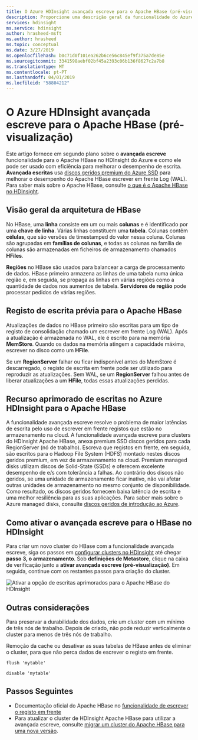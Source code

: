 ```yaml
---
title: O Azure HDInsight avançada escreve para o Apache HBase (pré-visualização)
description: Proporcione uma descrição geral da funcionalidade do Azure HDInsight avançada escreve, que utiliza discos geridos premium para melhorar o desempenho do Apache HBase escrever em frente Log.
services: hdinsight
ms.service: hdinsight
author: hrasheed-msft
ms.author: hrasheed
ms.topic: conceptual
ms.date: 3/27/2019
ms.openlocfilehash: b0c71d0f101ea262b6ce56c845ef9f375a7de85e
ms.sourcegitcommit: 3341598aebf02bf45a2393c06b136f8627c2a7b8
ms.translationtype: MT
ms.contentlocale: pt-PT
ms.lasthandoff: 04/01/2019
ms.locfileid: "58804212"
---
```

# <a name="azure-hdinsight-enhanced-writes-for-apache-hbase-preview"></a>O Azure HDInsight avançada escreve para o Apache HBase (pré-visualização)

Este artigo fornece em segundo plano sobre o **avançada escreve** funcionalidade para o Apache HBase no HDInsight do Azure e como ele pode ser usado com eficiência para melhorar o desempenho de escrita. **Avançada escritas** usa [discos geridos premium do Azure SSD](../../virtual-machines/linux/disks-types.md#premium-ssd) para melhorar o desempenho do Apache HBase escrever em frente Log (WAL). Para saber mais sobre o Apache HBase, consulte [o que é o Apache HBase no HDInsight](apache-hbase-overview.md).

## <a name="overview-of-hbase-architecture"></a>Visão geral da arquitetura de HBase

No HBase, uma **linha** consiste em um ou mais **colunas** e é identificado por uma **chave de linha**. Várias linhas constituem uma **tabela**. Colunas contêm **células**, que são versões de timestamped do valor nessa coluna. Colunas são agrupadas em **famílias de colunas**, e todas as colunas na família de colunas são armazenadas em ficheiros de armazenamento chamados **HFiles**.

**Regiões** no HBase são usados para balancear a carga de processamento de dados. HBase primeiro armazena as linhas de uma tabela numa única região e, em seguida, se propaga as linhas em várias regiões como a quantidade de dados nos aumentos de tabela. **Servidores de região** pode processar pedidos de várias regiões.

## <a name="write-ahead-log-for-apache-hbase"></a>Registo de escrita prévia para o Apache HBase

Atualizações de dados no HBase primeiro são escritas para um tipo de registo de consolidação chamado um escrever em frente Log (WAL). Após a atualização é armazenada no WAL, ele é escrito para na memória **MemStore**. Quando os dados na memória atingem a capacidade máxima, escrever no disco como um **HFile**.

Se um **RegionServer** falhar ou ficar indisponível antes do MemStore é descarregado, o registo de escrita em frente pode ser utilizado para reproduzir as atualizações. Sem WAL, se um **RegionServer** falhou antes de liberar atualizações a um **HFile**, todas essas atualizações perdidas.

## <a name="enhanced-writes-feature-in-azure-hdinsight-for-apache-hbase"></a>Recurso aprimorado de escritas no Azure HDInsight para o Apache HBase

A funcionalidade avançada escreve resolve o problema de maior latências de escrita pelo uso de escrever em frente registos que estão no armazenamento na cloud.  A funcionalidade avançada escreve para clusters do HDInsight Apache HBase, anexa premium SSD discos geridos para cada RegionServer (nó de trabalho). Escreva que registos em frente, em seguida, são escritos para o Hadoop File System (HDFS) montado nestes discos geridos premium, em vez de armazenamento na cloud.  Premium managed disks utilizam discos de Solid-State (SSDs) e oferecem excelente desempenho de e/s com tolerância a falhas.  Ao contrário dos discos não geridos, se uma unidade de armazenamento ficar inativo, não vai afetar outras unidades de armazenamento no mesmo conjunto de disponibilidade.  Como resultado, os discos geridos fornecem baixa latência de escrita e uma melhor resiliência para as suas aplicações. Para saber mais sobre o Azure managed disks, consulte [discos geridos de introdução ao Azure](../../virtual-machines/windows/managed-disks-overview.md). 

## <a name="how-to-enable-enhanced-writes-for-hbase-in-hdinsight"></a>Como ativar o avançada escreve para o HBase no HDInsight

Para criar um novo cluster do HBase com a funcionalidade avançada escreve, siga os passos em [configurar clusters no HDInsight](../hdinsight-hadoop-provision-linux-clusters.md) até chegar **passo 3, o armazenamento**. Sob **definições de Metastore**, clique na caixa de verificação junto a **ativar avançada escreve (pré-visualização)**. Em seguida, continue com os restantes passos para criação do cluster.

![Ativar a opção de escritas aprimorados para o Apache HBase do HDInsight](./media/apache-hbase-enhanced-writes/enhanced-writes-cluster-creation.jpg)

## <a name="other-considerations"></a>Outras considerações

Para preservar a durabilidade dos dados, crie um cluster com um mínimo de três nós de trabalho. Depois de criado, não pode reduzir verticalmente o cluster para menos de três nós de trabalho. 

Remoção da cache ou desativar as suas tabelas de HBase antes de eliminar o cluster, para que não perca dados de escrever o registo em frente.

```
flush 'mytable'
```

```
disable 'mytable'
```

## <a name="next-steps"></a>Passos Seguintes

* Documentação oficial do Apache HBase no [funcionalidade de escrever o registo em frente](https://hbase.apache.org/book.html#wal)
* Para atualizar o cluster de HDInsight Apache HBase para utilizar a avançada escreve, consulte [migrar um cluster do Apache HBase para uma nova versão](apache-hbase-migrate-new-version.md).
